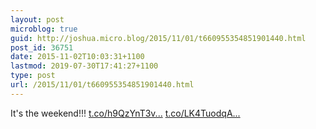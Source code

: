 ```yaml
---
layout: post
microblog: true
guid: http://joshua.micro.blog/2015/11/01/t660955354851901440.html
post_id: 36751
date: 2015-11-02T10:03:31+1100
lastmod: 2019-07-30T17:41:27+1100
type: post
url: /2015/11/01/t660955354851901440.html
---
```

It's the weekend!!! [t.co/h9QzYnT3v...](https://t.co/h9QzYnT3vZ) [t.co/LK4TuodqA...](https://t.co/LK4TuodqAM)
